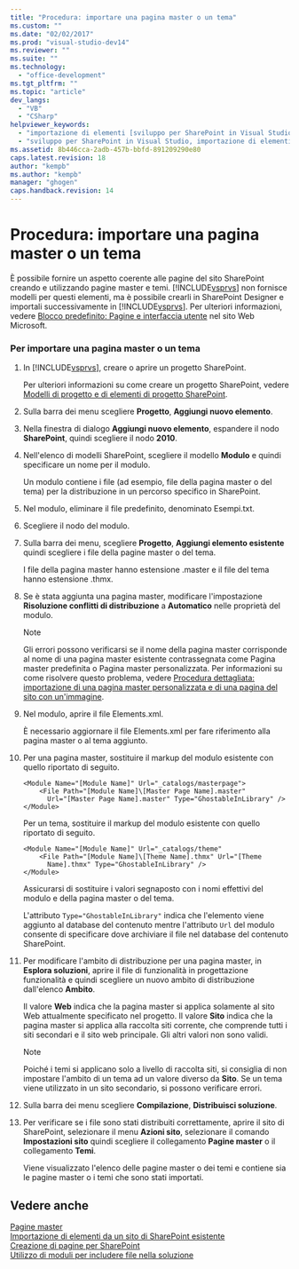 ```yaml
---
title: "Procedura: importare una pagina master o un tema"
ms.custom: ""
ms.date: "02/02/2017"
ms.prod: "visual-studio-dev14"
ms.reviewer: ""
ms.suite: ""
ms.technology: 
  - "office-development"
ms.tgt_pltfrm: ""
ms.topic: "article"
dev_langs: 
  - "VB"
  - "CSharp"
helpviewer_keywords: 
  - "importazione di elementi [sviluppo per SharePoint in Visual Studio]"
  - "sviluppo per SharePoint in Visual Studio, importazione di elementi"
ms.assetid: 8b446cca-2adb-457b-bbfd-891209290e80
caps.latest.revision: 18
author: "kempb"
ms.author: "kempb"
manager: "ghogen"
caps.handback.revision: 14
---
```

# Procedura: importare una pagina master o un tema
  È possibile fornire un aspetto coerente alle pagine del sito SharePoint creando e utilizzando pagine master e temi.  [!INCLUDE[vsprvs](../sharepoint/includes/vsprvs-md.md)] non fornisce modelli per questi elementi, ma è possibile crearli in SharePoint Designer e importali successivamente in [!INCLUDE[vsprvs](../sharepoint/includes/vsprvs-md.md)].  Per ulteriori informazioni, vedere [Blocco predefinito: Pagine e interfaccia utente](http://go.microsoft.com/fwlink/?LinkID=182095) nel sito Web Microsoft.  
  
### Per importare una pagina master o un tema  
  
1.  In [!INCLUDE[vsprvs](../sharepoint/includes/vsprvs-md.md)], creare o aprire un progetto SharePoint.  
  
     Per ulteriori informazioni su come creare un progetto SharePoint, vedere [Modelli di progetto e di elementi di progetto SharePoint](../sharepoint/sharepoint-project-and-project-item-templates.md).  
  
2.  Sulla barra dei menu scegliere **Progetto**,  **Aggiungi nuovo elemento**.  
  
3.  Nella finestra di dialogo **Aggiungi nuovo elemento**, espandere il nodo **SharePoint**, quindi scegliere il nodo **2010**.  
  
4.  Nell'elenco di modelli SharePoint, scegliere il modello **Modulo** e quindi specificare un nome per il modulo.  
  
     Un modulo contiene i file \(ad esempio, file della pagina master o del tema\) per la distribuzione in un percorso specifico in SharePoint.  
  
5.  Nel modulo, eliminare il file predefinito, denominato Esempi.txt.  
  
6.  Scegliere il nodo del modulo.  
  
7.  Sulla barra dei menu, scegliere **Progetto**, **Aggiungi elemento esistente** quindi scegliere i file della pagine master o del tema.  
  
     I file della pagina master hanno estensione .master e il file del tema hanno estensione .thmx.  
  
8.  Se è stata aggiunta una pagina master, modificare l'impostazione **Risoluzione conflitti di distribuzione** a **Automatico** nelle proprietà del modulo.  
  
    > [!NOTE]  
    >  Gli errori possono verificarsi se il nome della pagina master corrisponde al nome di una pagina master esistente contrassegnata come Pagina master predefinita o Pagina master personalizzata.  Per informazioni su come risolvere questo problema, vedere [Procedura dettagliata: importazione di una pagina master personalizzata e di una pagina del sito con un'immagine](../sharepoint/walkthrough-import-a-custom-master-page-and-site-page-with-an-image.md).  
  
9. Nel modulo, aprire il file Elements.xml.  
  
     È necessario aggiornare il file Elements.xml per fare riferimento alla pagina master o al tema aggiunto.  
  
10. Per una pagina master, sostituire il markup del modulo esistente con quello riportato di seguito.  
  
    ```  
    <Module Name="[Module Name]" Url="_catalogs/masterpage">  
        <File Path="[Module Name]\[Master Page Name].master"   
          Url="[Master Page Name].master" Type="GhostableInLibrary" />  
    </Module>  
    ```  
  
     Per un tema, sostituire il markup del modulo esistente con quello riportato di seguito.  
  
    ```  
    <Module Name="[Module Name]" Url="_catalogs/theme"   
        <File Path="[Module Name]\[Theme Name].thmx" Url="[Theme     
          Name].thmx" Type="GhostableInLibrary" />  
    </Module>  
    ```  
  
     Assicurarsi di sostituire i valori segnaposto con i nomi effettivi del modulo e della pagina master o del tema.  
  
     L'attributo `Type="GhostableInLibrary"` indica che l'elemento viene aggiunto al database del contenuto mentre l'attributo `Url` del modulo consente di specificare dove archiviare il file nel database del contenuto SharePoint.  
  
11. Per modificare l'ambito di distribuzione per una pagina master, in **Esplora soluzioni**, aprire il file di funzionalità in progettazione funzionalità e quindi scegliere un nuovo ambito di distribuzione dall'elenco **Ambito**.  
  
     Il valore **Web** indica che la pagina master si applica solamente al sito Web attualmente specificato nel progetto.  Il valore **Sito** indica che la pagina master si applica alla raccolta siti corrente, che comprende tutti i siti secondari e il sito web principale.  Gli altri valori non sono validi.  
  
    > [!NOTE]  
    >  Poiché i temi si applicano solo a livello di raccolta siti, si consiglia di non impostare l'ambito di un tema ad un valore diverso da **Sito**.  Se un tema viene utilizzato in un sito secondario, si possono verificare errori.  
  
12. Sulla barra dei menu scegliere **Compilazione**, **Distribuisci soluzione**.  
  
13. Per verificare se i file sono stati distribuiti correttamente, aprire il sito di SharePoint, selezionare il menu **Azioni sito**, selezionare il comando **Impostazioni sito** quindi scegliere il collegamento **Pagine master** o il collegamento **Temi**.  
  
     Viene visualizzato l'elenco delle pagine master o dei temi e contiene sia le pagine master o i temi che sono stati importati.  
  
## Vedere anche  
 [Pagine master](http://go.microsoft.com/fwlink/?LinkId=184955)   
 [Importazione di elementi da un sito di SharePoint esistente](../sharepoint/importing-items-from-an-existing-sharepoint-site.md)   
 [Creazione di pagine per SharePoint](../sharepoint/creating-pages-for-sharepoint.md)   
 [Utilizzo di moduli per includere file nella soluzione](../sharepoint/using-modules-to-include-files-in-the-solution.md)  
  
  